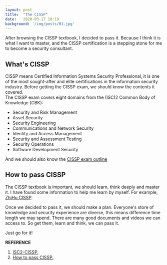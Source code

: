 ```yaml
---
layout: post
title:  "The CISSP"
date:   2020-03-17 10:19
background: '/img/posts/01.jpg'
---
```

After browsing the CISSP textbook, I decided to pass it. Because I think it is what I want to master, 
and the CISSP certification is a stepping stone for me to become a security consultant.

## What's CISSP
CISSP means Certified Information Systems Security Professional, it is one of the most sought-after and elite certifications in the information security industry. 
Before getting the CISSP exam, we should know the contents it covered. <br>
The CISSP exam covers eight domains from the (ISC)2 Common Body of Knowledge (CBK):<br>
- Security and Risk Management
- Asset Security
- Security Engineering
- Communications and Network Security
- Identity and Access Management
- Security and Assessment Testing
- Security Operations
- Software Development Security

And we should also know the [CISSP exam outline](https://www.isc2.org/-/media/ISC2/Certifications/Exam-Outlines/CISSP-Exam-Outline-121417--Final.ashx)

## How to pass CISSP
The CISSP textbook is important, we should learn, think deeply and master it. I have found some information to help me learn by myself. For example, [ZhiHu CISSP](https://zhuanlan.zhihu.com/tangjf10).

Once we decided to pass it, we should make a plan. Everyone's store of knowledge and security experience are diverse, this means difference time length we may spend. 
There are many good documents and videos we can access to. So get them, learn and think, we can pass it. 

Just go for it!


**REFERENCE**
1. [ISC2-CISSP.](https://www.isc2.org/Certifications/CISSP#)
2. [How to pass CISSP.](https://blog.netwrix.com/2018/03/06/how-to-pass-the-cissp-exam-on-your-first-attempt-seven-tips-from-a-cissp-certified-pro/)

